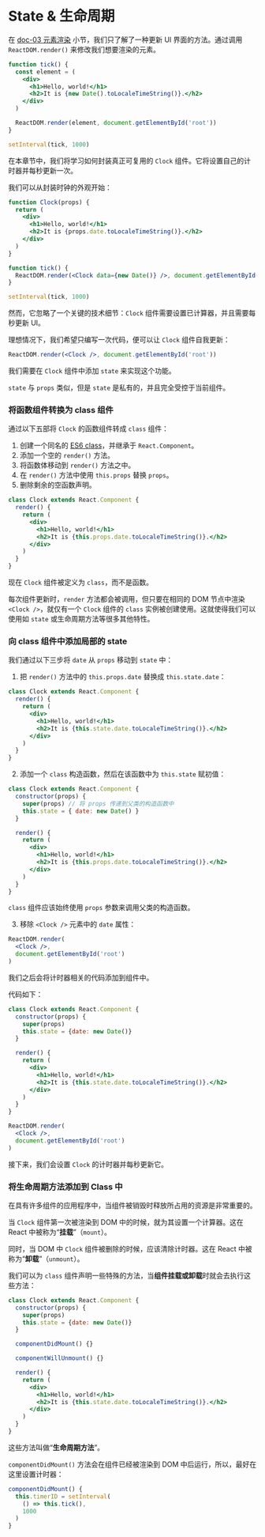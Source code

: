 # State & 生命周期

在 [doc-03 元素渲染](https://github.com/toFrankie/react-learn/blob/main/docs/doc-03.md) 小节，我们只了解了一种更新 UI 界面的方法。通过调用 `ReactDOM.render()` 来修改我们想要渲染的元素。

```jsx
function tick() {
  const element = (
    <div>
      <h1>Hello, world!</h1>
      <h2>It is {new Date().toLocaleTimeString()}.</h2>
    </div>
  )

  ReactDOM.render(element, document.getElementById('root'))
}

setInterval(tick, 1000)
```

在本章节中，我们将学习如何封装真正可复用的 `Clock` 组件。它将设置自己的计时器并每秒更新一次。

我们可以从封装时钟的外观开始：

```jsx
function Clock(props) {
  return (
    <div>
      <h1>Hello, world!</h1>
      <h2>It is {props.date.toLocaleTimeString()}.</h2>
    </div>
  )
}

function tick() {
  ReactDOM.render(<Clock data={new Date()} />, document.getElementById('root'))
}

setInterval(tick, 1000)
```

然而，它忽略了一个关键的技术细节：`Clock` 组件需要设置已计算器，并且需要每秒更新 UI。

理想情况下，我们希望只编写一次代码，便可以让 `Clock` 组件自我更新：

```jsx
ReactDOM.render(<Clock />, document.getElementById('root'))
```

我们需要在 `Clock` 组件中添加 `state` 来实现这个功能。

`state` 与 `props` 类似，但是 `state` 是私有的，并且完全受控于当前组件。

### 将函数组件转换为 class 组件

通过以下五部将 `Clock` 的函数组件转成 `class` 组件：

1. 创建一个同名的 [ES6 class](https://developer.mozilla.org/en/docs/Web/JavaScript/Reference/Classes)，并继承于 `React.Component`。
2. 添加一个空的 `render()` 方法。
3. 将函数体移动到 `render()` 方法之中。
4. 在 `render()` 方法中使用 `this.props` 替换 `props`。
5. 删除剩余的空函数声明。

```jsx
class Clock extends React.Component {
  render() {
    return (
      <div>
        <h1>Hello, world!</h1>
        <h2>It is {this.props.date.toLocaleTimeString()}.</h2>
      </div>
    )
  }
}
```

现在 `Clock` 组件被定义为 `class`，而不是函数。

每次组件更新时，`render` 方法都会被调用，但只要在相同的 DOM 节点中渲染 `<Clock />`，就仅有一个 `Clock` 组件的 `class` 实例被创建使用。这就使得我们可以使用如 `state` 或生命周期方法等很多其他特性。

### 向 class 组件中添加局部的 state

我们通过以下三步将 `date` 从 `props` 移动到 `state` 中：

1. 把 `render()` 方法中的 `this.props.date` 替换成 `this.state.date`：

```jsx
class Clock extends React.Component {
  render() {
    return (
      <div>
        <h1>Hello, world!</h1>
        <h2>It is {this.state.date.toLocaleTimeString()}.</h2>
      </div>
    )
  }
}
```

2. 添加一个 `class` 构造函数，然后在该函数中为 `this.state` 赋初值：

```jsx
class Clock extends React.Component {
  constructor(props) {
    super(props) // 将 props 传递到父类的构造函数中
    this.state = { date: new Date() }
  }

  render() {
    return (
      <div>
        <h1>Hello, world!</h1>
        <h2>It is {this.props.date.toLocaleTimeString()}.</h2>
      </div>
    )
  }
}
```

`class` 组件应该始终使用 `props` 参数来调用父类的构造函数。

3. 移除 `<Clock />` 元素中的 `date` 属性：

```jsx
ReactDOM.render(
  <Clock />,
  document.getElementById('root')
)
```

我们之后会将计时器相关的代码添加到组件中。

代码如下：

```jsx
class Clock extends React.Component {
  constructor(props) {
    super(props)
    this.state = {date: new Date()}
  }

  render() {
    return (
      <div>
        <h1>Hello, world!</h1>
        <h2>It is {this.state.date.toLocaleTimeString()}.</h2>
      </div>
    )
  }
}

ReactDOM.render(
  <Clock />,
  document.getElementById('root')
)
```

接下来，我们会设置 `Clock` 的计时器并每秒更新它。

### 将生命周期方法添加到 Class 中

在具有许多组件的应用程序中，当组件被销毁时释放所占用的资源是非常重要的。

当 `Clock` 组件第一次被渲染到 DOM 中的时候，就为其设置一个计算器。这在 React 中被称为“**挂载**”（`mount`）。

同时，当 DOM 中 `Clock` 组件被删除的时候，应该清除计时器。这在 React 中被称为“**卸载**”（`unmount`）。

我们可以为 `class` 组件声明一些特殊的方法，当**组件挂载或卸载**时就会去执行这些方法：

```jsx
class Clock extends React.Component {
  constructor(props) {
    super(props)
    this.state = {date: new Date()}
  }

  componentDidMount() {}

  componentWillUnmount() {}

  render() {
    return (
      <div>
        <h1>Hello, world!</h1>
        <h2>It is {this.state.date.toLocaleTimeString()}.</h2>
      </div>
    )
  }
}
```

这些方法叫做“**生命周期方法**”。

`componentDidMount()` 方法会在组件已经被渲染到 DOM 中后运行，所以，最好在这里设置计时器：

```jsx
componentDidMount() {
  this.timerID = setInterval(
    () => this.tick(),
    1000
  )
}
```